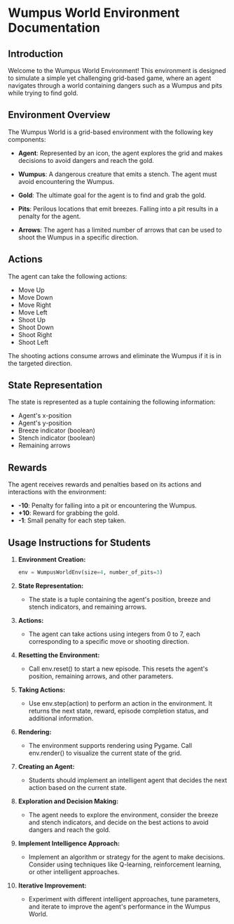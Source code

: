 # Wumpus World Environment Documentation

## Introduction
Welcome to the Wumpus World Environment! This environment is designed to simulate a simple yet challenging grid-based game, where an agent navigates through a world containing dangers such as a Wumpus and pits while trying to find gold.

## Environment Overview
The Wumpus World is a grid-based environment with the following key components:

- **Agent**: Represented by an icon, the agent explores the grid and makes decisions to avoid dangers and reach the gold.
  
- **Wumpus**: A dangerous creature that emits a stench. The agent must avoid encountering the Wumpus.

- **Gold**: The ultimate goal for the agent is to find and grab the gold.

- **Pits**: Perilous locations that emit breezes. Falling into a pit results in a penalty for the agent.

- **Arrows**: The agent has a limited number of arrows that can be used to shoot the Wumpus in a specific direction.

## Actions
The agent can take the following actions:

- Move Up
- Move Down
- Move Right
- Move Left
- Shoot Up
- Shoot Down
- Shoot Right
- Shoot Left

The shooting actions consume arrows and eliminate the Wumpus if it is in the targeted direction.

## State Representation
The state is represented as a tuple containing the following information:

- Agent's x-position
- Agent's y-position
- Breeze indicator (boolean)
- Stench indicator (boolean)
- Remaining arrows

## Rewards
The agent receives rewards and penalties based on its actions and interactions with the environment:

- **-10**: Penalty for falling into a pit or encountering the Wumpus.
- **+10**: Reward for grabbing the gold.
- **-1**: Small penalty for each step taken.

## Usage Instructions for Students
1. **Environment Creation:**
   ```python
   env = WumpusWorldEnv(size=4, number_of_pits=3)
   ```
2. **State Representation:**
    - The state is a tuple containing the agent's position, breeze and stench indicators, and remaining arrows.

3. **Actions:**

    - The agent can take actions using integers from 0 to 7, each corresponding to a specific move or shooting direction.
4. **Resetting the Environment:**

    - Call env.reset() to start a new episode. This resets the agent's position, remaining arrows, and other parameters.
5. **Taking Actions:**

    - Use env.step(action) to perform an action in the environment. It returns the next state, reward, episode completion status, and additional information.
6. **Rendering:**

    - The environment supports rendering using Pygame. Call env.render() to visualize the current state of the grid.
7. **Creating an Agent:**

    - Students should implement an intelligent agent that decides the next action based on the current state.
8. **Exploration and Decision Making:**

    - The agent needs to explore the environment, consider the breeze and stench indicators, and decide on the best actions to avoid dangers and reach the gold.
9. **Implement Intelligence Approach:**

    - Implement an algorithm or strategy for the agent to make decisions. Consider using techniques like Q-learning, reinforcement learning, or other intelligent approaches.

10. **Iterative Improvement:**

    - Experiment with different intelligent approaches, tune parameters, and iterate to improve the agent's performance in the Wumpus World.